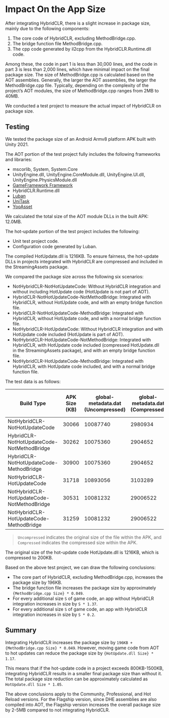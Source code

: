 # Impact On the App Size

After integrating HybridCLR, there is a slight increase in package size, mainly due to the following components:

1. The core code of HybridCLR, excluding MethodBridge.cpp.
2. The bridge function file MethodBridge.cpp.
3. The cpp code generated by il2cpp from the HybridCLR.Runtime.dll code.

Among these, the code in part 1 is less than 30,000 lines, and the code in part 3 is less than 2,000 lines, which have minimal impact on the final package size. The size of MethodBridge.cpp is calculated based on the AOT assemblies. Generally, the larger the AOT assemblies, the larger the MethodBridge.cpp file. Typically, depending on the complexity of the project’s AOT modules, the size of MethodBridge.cpp ranges from 2MB to 40MB.

We conducted a test project to measure the actual impact of HybridCLR on package size.

## Testing

We tested the package size of an Android Armv8 platform APK built with Unity 2021.

The AOT portion of the test project fully includes the following frameworks and libraries:

- mscorlib, System, System.Core
- UnityEngine.dll, UnityEngine.CoreModule.dll, UnityEngine.UI.dll, UnityEngine.PhysicsModule.dll
- [GameFramework Framework](https://github.com/EllanJiang/GameFramework)
- HybridCLR.Runtime.dll
- [Luban](https://github.com/focus-creative-games/luban)
- [UniTask](https://github.com/Cysharp/UniTask)
- [YooAsset](https://github.com/tuyoogame/YooAsset)

We calculated the total size of the AOT module DLLs in the built APK: 12.0MB.

The hot-update portion of the test project includes the following:

- Unit test project code.
- Configuration code generated by Luban.

The compiled HotUpdate.dll is 1216KB. To ensure fairness, the hot-update DLLs in projects integrated with HybridCLR are compressed and included in the StreamingAssets package.

We compared the package size across the following six scenarios:

- NotHybridCLR-NotHotUpdateCode: Without HybridCLR integration and without including HotUpdate code (HotUpdate is not part of AOT).
- HybridCLR-NotHotUpdateCode-NotMethodBridge: Integrated with HybridCLR, without HotUpdate code, and with an empty bridge function file.
- HybridCLR-NotHotUpdateCode-MethodBridge: Integrated with HybridCLR, without HotUpdate code, and with a normal bridge function file.
- NotHybridCLR-HotUpdateCode: Without HybridCLR integration and with HotUpdate code included (HotUpdate is part of AOT).
- NotHybridCLR-HotUpdateCode-NotMethodBridge: Integrated with HybridCLR, with HotUpdate code included (compressed HotUpdate.dll in the StreamingAssets package), and with an empty bridge function file.
- NotHybridCLR-HotUpdateCode-MethodBridge: Integrated with HybridCLR, with HotUpdate code included, and with a normal bridge function file.

The test data is as follows:

| Build Type                                | APK Size (KB) | global-metadata.dat (Uncompressed) | global-metadata.dat (Compressed) | libil2cpp.so (Uncompressed) | libil2cpp.so (Compressed) | HotUpdate.dll Size (Uncompressed, KB) | MethodBridge.cpp Size (KB) |
|-------------------------------------------|---------------|------------------------------------|-----------------------------------|-----------------------------|---------------------------|---------------------------------------|----------------------------|
| NotHybridCLR-NotHotUpdateCode             | 30066         | 10087740                          | 2980934                          | 73383680                   | 18954786                  | 0                                     | 0                          |
| HybridCLR-NotHotUpdateCode-NotMethodBridge| 30262         | 10075360                          | 2904652                          | 74026488                   | 19158769                  | 0                                     | 0                          |
| HybridCLR-NotHotUpdateCode-MethodBridge   | 30900         | 10075360                          | 2904652                          | 78450168                   | 19905020                  | 0                                     | 15082                      |
| NotHybridCLR-HotUpdateCode                | 31718         | 10893056                          | 3103289                          | 79670208                   | 20387018                  | 1206                                  | 0                          |
| NotHybridCLR-HotUpdateCode-NotMethodBridge| 30531         | 10081232                          | 29006522                         | 74158928                   | 19177165                  | 1206                                  | 0                          |
| NotHybridCLR-HotUpdateCode-MethodBridge   | 31259         | 10081232                          | 29006522                         | 78492496                   | 19920506                  | 1206                                  | 14861                      |

> `Uncompressed` indicates the original size of the file within the APK, and `Compressed` indicates the compressed size within the APK.

The original size of the hot-update code HotUpdate.dll is 1216KB, which is compressed to 200KB.

Based on the above test project, we can draw the following conclusions:

- The core part of HybridCLR, excluding MethodBridge.cpp, increases the package size by 196KB.
- The bridge function file increases the package size by approximately `{MethodBridge.cpp Size} * 0.049`.
- For every additional size `S` of game code, an app without HybridCLR integration increases in size by `S * 1.37`.
- For every additional size `S` of game code, an app with HybridCLR integration increases in size by `S * 0.2`.

## Summary

Integrating HybridCLR increases the package size by `196KB + {MethodBridge.cpp Size} * 0.049`. However, moving game code from AOT to hot updates can reduce the package size by `{HotUpdate.dll Size} * 1.17`.

This means that if the hot-update code in a project exceeds 800KB-1500KB, integrating HybridCLR results in a smaller final package size than without it. The total package size reduction can be approximately calculated as `HotUpdate.dll Size * 1.05`.

The above conclusions apply to the Community, Professional, and Hot Reload versions. For the Flagship version, since DHE assemblies are also compiled into AOT, the Flagship version increases the overall package size by 2-5MB compared to not integrating HybridCLR.
